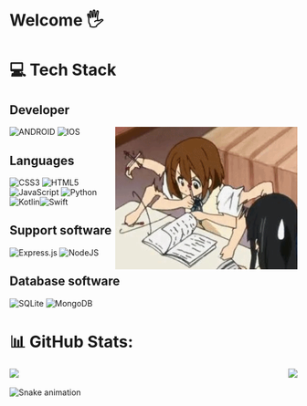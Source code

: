 # Welcome 🖐️

# 💻 Tech Stack
  ##    Developer
![ANDROID](https://img.shields.io/badge/android-%2320232a.svg?style=for-the-badge&logo=android&logoColor=%a4c639)
 ![IOS](https://img.shields.io/badge/IOS-%2320232a.svg?style=for-the-badge&logo=apple&logoColor=white)
<img align="right" height="250" alt="coding-time" src="9Utr.gif">
## Languages

![CSS3](https://img.shields.io/badge/css3-%231572B6.svg?style=for-the-badge&logo=css3&logoColor=white)  ![HTML5](https://img.shields.io/badge/html5-%23E34F26.svg?style=for-the-badge&logo=html5&logoColor=white) ![JavaScript](https://img.shields.io/badge/javascript-%23323330.svg?style=for-the-badge&logo=javascript&logoColor=%23F7DF1E) ![Python](https://img.shields.io/badge/python-3670A0?style=for-the-badge&logo=python&logoColor=ffdd54) ![Kotlin](https://img.shields.io/badge/kotlin-%230095D5.svg?style=for-the-badge&logo=kotlin&logoColor=white)![Swift](https://img.shields.io/badge/swift-F54A2A?style=for-the-badge&logo=swift&logoColor=white) 


## Support software
![Express.js](https://img.shields.io/badge/express.js-%23404d59.svg?style=for-the-badge&logo=express&logoColor=%2361DAFB)
 ![NodeJS](https://img.shields.io/badge/node.js-6DA55F?style=for-the-badge&logo=node.js&logoColor=white) 

## Database software
 ![SQLite](https://img.shields.io/badge/sqlite-%2307405e.svg?style=for-the-badge&logo=sqlite&logoColor=white) ![MongoDB](https://img.shields.io/badge/MongoDB-%234ea94b.svg?style=for-the-badge&logo=mongodb&logoColor=white) 

# 📊 GitHub Stats:



<div>
  
  <img  height="180em" src="https://github-readme-stats.vercel.app/api?username=PedroKeita&show_icons=true&theme=dark&include_all_commits=true&count_private=true"/>

  
  <img align="right" height="180em" src="https://github-readme-stats.vercel.app/api/top-langs/?username=PedroKeita&layout=compact&langs_count=16&theme=dark"/>
</div>

![Snake animation](https://github.com/LuigiGF/LuigiGF/blob/output/github-contribution-grid-snake.svg)

